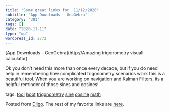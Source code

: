 ```yaml
---
title: "Some great links for  11/12/2020"
subtitle: "App Downloads – GeoGebra"
category: "301"
tags: []
date: "2020-11-11"
type: "wp"
wordpress_id: 2772
---
```

[App Downloads – GeoGebra](http://Amazing trigonometry visual calculator) 

Ok you don’t need this more than once every decade, but if you do need help in remembering how complicated trigonometry scenarios work this is a beautiful tool. When you are working on navigation and Kalman Filters, its a helpful reminder of those sines and cosines!

 tags: [tool](https://www.diigo.com/user/pitosalas/tool) [hoot](https://www.diigo.com/user/pitosalas/hoot) [trigonometry](https://www.diigo.com/user/pitosalas/trigonometry) [sine](https://www.diigo.com/user/pitosalas/sine) [cosine](https://www.diigo.com/user/pitosalas/cosine) [math](https://www.diigo.com/user/pitosalas/math)

Posted from [Diigo](https://www.diigo.com). The rest of my favorite links are [here](https://www.diigo.com/user/pitosalas).